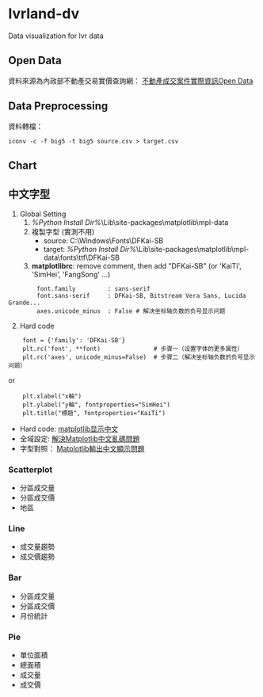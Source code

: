 # lvrland-dv
Data visualization for lvr data 

## Open Data

資料來源為內政部不動產交易實價查詢網： [不動產成交案件實際資訊Open Data](http://plvr.land.moi.gov.tw/DownloadOpenData)

## Data Preprocessing
資料轉檔：

    iconv -c -f big5 -t big5 source.csv > target.csv

## Chart

## 中文字型

1. Global Setting
	1. _%Python Install Dir%_\Lib\site-packages\matplotlib\mpl-data
    2. 複製字型 (實測不用)
        - source: C:\Windows\Fonts\DFKai-SB
        - target: _%Python Install Dir%_\Lib\site-packages\matplotlib\mpl-data\fonts\ttf\DFKai-SB
    3. **matplotlibrc**: remove comment, then add "DFKai-SB" (or 'KaiTi', 'SimHei', 'FangSong' ...)
```
	    font.family         : sans-serif
	    font.sans-serif     : DFKai-SB, Bitstream Vera Sans, Lucida Grande...
        axes.unicode_minus  : False # 解决坐标轴负数的负号显示问题
```
	
2. Hard code
```
	font = {'family': 'DFKai-SB'}
	plt.rc('font', **font)               # 步骤一（设置字体的更多属性）
    plt.rc('axes', unicode_minus=False)  # 步骤二（解决坐标轴负数的负号显示问题）
```
or
```
	plt.xlabel("x軸") 
	plt.ylabel("y軸", fontproperties="SimHei")
	plt.title("標題", fontproperties="KaiTi")
```

- Hard code: [matplotlib显示中文](http://www.cnblogs.com/hhh5460/p/4323985.html)
- 全域設定: [解決Matplotlib中文亂碼問題](http://www.wnqzw.com/article/9077.html)
- 字型對照： [Matplotlib輸出中文顯示問題](http://fanli7.net/a/bianchengyuyan/C__/20140615/517613.html)

### Scatterplot
- 分區成交量
- 分區成交價
- 地區

### Line
- 成交量趨勢
- 成交價趨勢

### Bar
- 分區成交量
- 分區成交價
- 月份統計

### Pie
- 單位面積
- 總面積
- 成交量
- 成交價

